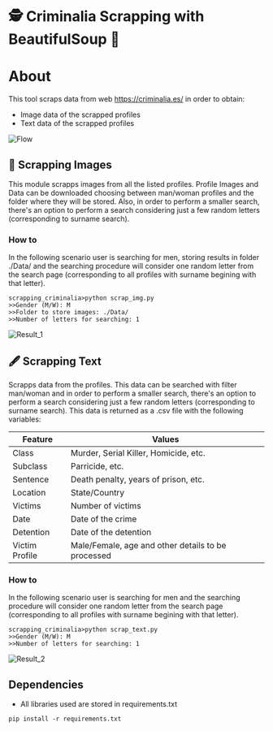 # 🕵 Criminalia Scrapping with BeautifulSoup 🥣	

# About

This tool scraps data from web https://criminalia.es/ in order to obtain:

- Image data of the scrapped profiles
- Text data of the scrapped profiles

![Flow](https://github.com/Razwand/scrapping_data_criminalia/blob/main/images/flow_search.PNG)

## 👤 Scrapping Images

This module scrapps images from all the listed profiles. 
Profile Images and Data can be downloaded choosing between man/woman profiles and the folder where they will be stored.
Also, in order to perform a smaller search, there's an option to perform a search considering just a few random letters (corresponding to surname search).
### How to

In the following scenario user is searching for men, storing results in folder ./Data/ and the searching procedure will consider one random
letter from the search page (corresponding to all profiles with surname begining with that letter).

```console
scrapping_criminalia>python scrap_img.py
>>Gender (M/W): M
>>Folder to store images: ./Data/
>>Number of letters for searching: 1
```


![Result_1](https://github.com/Razwand/scrapping_data_criminalia/blob/main/images/result_scrap_img.PNG)


## 🖋 Scrapping Text

Scrapps data from the profiles. This data can be searched with filter man/woman and in order to perform a smaller search, 
there's an option to perform a search considering just a few random letters (corresponding to surname search).
This data is returned as a .csv file with the following variables:

| Feature             | Values                                                                |
| ----------------- | ------------------------------------------------------------------ |
| Class | Murder, Serial Killer, Homicide, etc.|
| Subclass | Parricide, etc. |
| Sentence | Death penalty, years of prison, etc. |
| Location| State/Country |
| Victims| Number of victims |
|Date|Date of the crime|
|Detention|Date of the detention|
|Victim Profile| Male/Female, age and other details to be processed|

### How to

In the following scenario user is searching for men and the searching procedure will consider one random
letter from the search page (corresponding to all profiles with surname begining with that letter).

```console
scrapping_criminalia>python scrap_text.py
>>Gender (M/W): M
>>Number of letters for searching: 1
```
![Result_2](https://github.com/Razwand/scraping_data_criminalia/blob/main/images/table.PNG)
## Dependencies

- All libraries used are stored in requirements.txt

```console
pip install -r requirements.txt
```
